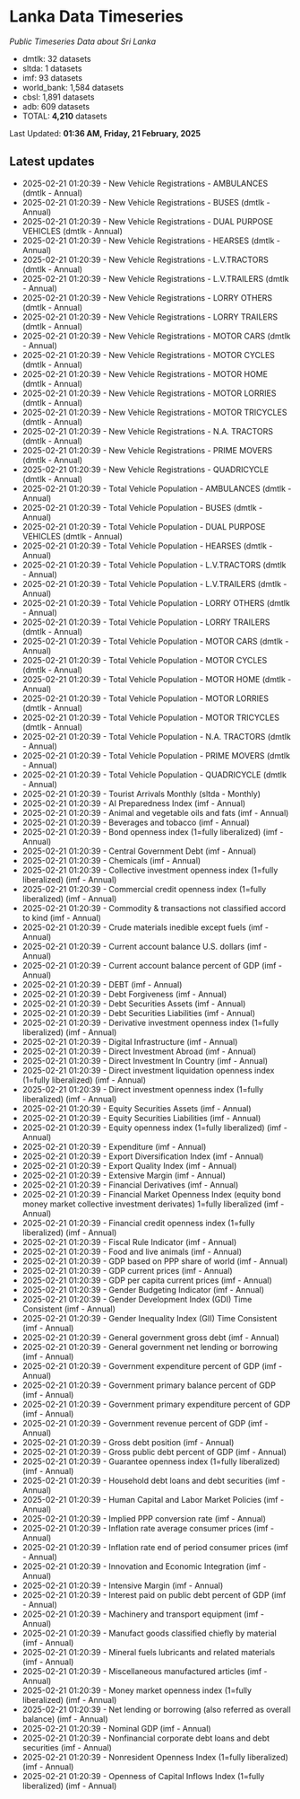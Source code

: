 # Lanka Data Timeseries
*Public Timeseries Data about Sri Lanka*

* dmtlk: 32 datasets
* sltda: 1 datasets
* imf: 93 datasets
* world_bank: 1,584 datasets
* cbsl: 1,891 datasets
* adb: 609 datasets
* TOTAL: **4,210** datasets

Last Updated: **01:36 AM, Friday, 21 February, 2025**

## Latest updates

* 2025-02-21 01:20:39 - New Vehicle Registrations - AMBULANCES (dmtlk - Annual)
* 2025-02-21 01:20:39 - New Vehicle Registrations - BUSES (dmtlk - Annual)
* 2025-02-21 01:20:39 - New Vehicle Registrations - DUAL PURPOSE VEHICLES (dmtlk - Annual)
* 2025-02-21 01:20:39 - New Vehicle Registrations - HEARSES (dmtlk - Annual)
* 2025-02-21 01:20:39 - New Vehicle Registrations - L.V.TRACTORS (dmtlk - Annual)
* 2025-02-21 01:20:39 - New Vehicle Registrations - L.V.TRAILERS (dmtlk - Annual)
* 2025-02-21 01:20:39 - New Vehicle Registrations - LORRY OTHERS (dmtlk - Annual)
* 2025-02-21 01:20:39 - New Vehicle Registrations - LORRY TRAILERS (dmtlk - Annual)
* 2025-02-21 01:20:39 - New Vehicle Registrations - MOTOR CARS (dmtlk - Annual)
* 2025-02-21 01:20:39 - New Vehicle Registrations - MOTOR CYCLES (dmtlk - Annual)
* 2025-02-21 01:20:39 - New Vehicle Registrations - MOTOR HOME (dmtlk - Annual)
* 2025-02-21 01:20:39 - New Vehicle Registrations - MOTOR LORRIES (dmtlk - Annual)
* 2025-02-21 01:20:39 - New Vehicle Registrations - MOTOR TRICYCLES (dmtlk - Annual)
* 2025-02-21 01:20:39 - New Vehicle Registrations - N.A. TRACTORS (dmtlk - Annual)
* 2025-02-21 01:20:39 - New Vehicle Registrations - PRIME MOVERS (dmtlk - Annual)
* 2025-02-21 01:20:39 - New Vehicle Registrations - QUADRICYCLE (dmtlk - Annual)
* 2025-02-21 01:20:39 - Total Vehicle Population - AMBULANCES (dmtlk - Annual)
* 2025-02-21 01:20:39 - Total Vehicle Population - BUSES (dmtlk - Annual)
* 2025-02-21 01:20:39 - Total Vehicle Population - DUAL PURPOSE VEHICLES (dmtlk - Annual)
* 2025-02-21 01:20:39 - Total Vehicle Population - HEARSES (dmtlk - Annual)
* 2025-02-21 01:20:39 - Total Vehicle Population - L.V.TRACTORS (dmtlk - Annual)
* 2025-02-21 01:20:39 - Total Vehicle Population - L.V.TRAILERS (dmtlk - Annual)
* 2025-02-21 01:20:39 - Total Vehicle Population - LORRY OTHERS (dmtlk - Annual)
* 2025-02-21 01:20:39 - Total Vehicle Population - LORRY TRAILERS (dmtlk - Annual)
* 2025-02-21 01:20:39 - Total Vehicle Population - MOTOR CARS (dmtlk - Annual)
* 2025-02-21 01:20:39 - Total Vehicle Population - MOTOR CYCLES (dmtlk - Annual)
* 2025-02-21 01:20:39 - Total Vehicle Population - MOTOR HOME (dmtlk - Annual)
* 2025-02-21 01:20:39 - Total Vehicle Population - MOTOR LORRIES (dmtlk - Annual)
* 2025-02-21 01:20:39 - Total Vehicle Population - MOTOR TRICYCLES (dmtlk - Annual)
* 2025-02-21 01:20:39 - Total Vehicle Population - N.A. TRACTORS (dmtlk - Annual)
* 2025-02-21 01:20:39 - Total Vehicle Population - PRIME MOVERS (dmtlk - Annual)
* 2025-02-21 01:20:39 - Total Vehicle Population - QUADRICYCLE (dmtlk - Annual)
* 2025-02-21 01:20:39 - Tourist Arrivals Monthly (sltda - Monthly)
* 2025-02-21 01:20:39 - AI Preparedness Index (imf - Annual)
* 2025-02-21 01:20:39 - Animal and vegetable oils and fats (imf - Annual)
* 2025-02-21 01:20:39 - Beverages and tobacco (imf - Annual)
* 2025-02-21 01:20:39 - Bond openness index (1=fully liberalized) (imf - Annual)
* 2025-02-21 01:20:39 - Central Government Debt (imf - Annual)
* 2025-02-21 01:20:39 - Chemicals (imf - Annual)
* 2025-02-21 01:20:39 - Collective investment openness index (1=fully liberalized) (imf - Annual)
* 2025-02-21 01:20:39 - Commercial credit openness index (1=fully liberalized) (imf - Annual)
* 2025-02-21 01:20:39 - Commodity & transactions not classified accord to kind (imf - Annual)
* 2025-02-21 01:20:39 - Crude materials inedible except fuels (imf - Annual)
* 2025-02-21 01:20:39 - Current account balance U.S. dollars (imf - Annual)
* 2025-02-21 01:20:39 - Current account balance percent of GDP (imf - Annual)
* 2025-02-21 01:20:39 - DEBT (imf - Annual)
* 2025-02-21 01:20:39 - Debt Forgiveness (imf - Annual)
* 2025-02-21 01:20:39 - Debt Securities Assets (imf - Annual)
* 2025-02-21 01:20:39 - Debt Securities Liabilities (imf - Annual)
* 2025-02-21 01:20:39 - Derivative investment openness index (1=fully liberalized) (imf - Annual)
* 2025-02-21 01:20:39 - Digital Infrastructure (imf - Annual)
* 2025-02-21 01:20:39 - Direct Investment Abroad (imf - Annual)
* 2025-02-21 01:20:39 - Direct Investment In Country (imf - Annual)
* 2025-02-21 01:20:39 - Direct investment liquidation openness index (1=fully liberalized) (imf - Annual)
* 2025-02-21 01:20:39 - Direct investment openness index (1=fully liberalized) (imf - Annual)
* 2025-02-21 01:20:39 - Equity Securities Assets (imf - Annual)
* 2025-02-21 01:20:39 - Equity Securities Liabilities (imf - Annual)
* 2025-02-21 01:20:39 - Equity openness index (1=fully liberalized) (imf - Annual)
* 2025-02-21 01:20:39 - Expenditure (imf - Annual)
* 2025-02-21 01:20:39 - Export Diversification Index (imf - Annual)
* 2025-02-21 01:20:39 - Export Quality Index (imf - Annual)
* 2025-02-21 01:20:39 - Extensive Margin (imf - Annual)
* 2025-02-21 01:20:39 - Financial Derivatives (imf - Annual)
* 2025-02-21 01:20:39 - Financial Market Openness Index (equity bond money market collective investment derivates) 1=fully liberalized (imf - Annual)
* 2025-02-21 01:20:39 - Financial credit openness index (1=fully liberalized) (imf - Annual)
* 2025-02-21 01:20:39 - Fiscal Rule Indicator (imf - Annual)
* 2025-02-21 01:20:39 - Food and live animals (imf - Annual)
* 2025-02-21 01:20:39 - GDP based on PPP share of world (imf - Annual)
* 2025-02-21 01:20:39 - GDP current prices (imf - Annual)
* 2025-02-21 01:20:39 - GDP per capita current prices (imf - Annual)
* 2025-02-21 01:20:39 - Gender Budgeting Indicator (imf - Annual)
* 2025-02-21 01:20:39 - Gender Development Index (GDI) Time Consistent (imf - Annual)
* 2025-02-21 01:20:39 - Gender Inequality Index (GII) Time Consistent (imf - Annual)
* 2025-02-21 01:20:39 - General government gross debt (imf - Annual)
* 2025-02-21 01:20:39 - General government net lending or borrowing (imf - Annual)
* 2025-02-21 01:20:39 - Government expenditure percent of GDP (imf - Annual)
* 2025-02-21 01:20:39 - Government primary balance percent of GDP (imf - Annual)
* 2025-02-21 01:20:39 - Government primary expenditure percent of GDP (imf - Annual)
* 2025-02-21 01:20:39 - Government revenue percent of GDP (imf - Annual)
* 2025-02-21 01:20:39 - Gross debt position (imf - Annual)
* 2025-02-21 01:20:39 - Gross public debt percent of GDP (imf - Annual)
* 2025-02-21 01:20:39 - Guarantee openness index (1=fully liberalized) (imf - Annual)
* 2025-02-21 01:20:39 - Household debt loans and debt securities (imf - Annual)
* 2025-02-21 01:20:39 - Human Capital and Labor Market Policies (imf - Annual)
* 2025-02-21 01:20:39 - Implied PPP conversion rate (imf - Annual)
* 2025-02-21 01:20:39 - Inflation rate average consumer prices (imf - Annual)
* 2025-02-21 01:20:39 - Inflation rate end of period consumer prices (imf - Annual)
* 2025-02-21 01:20:39 - Innovation and Economic Integration (imf - Annual)
* 2025-02-21 01:20:39 - Intensive Margin (imf - Annual)
* 2025-02-21 01:20:39 - Interest paid on public debt percent of GDP (imf - Annual)
* 2025-02-21 01:20:39 - Machinery and transport equipment (imf - Annual)
* 2025-02-21 01:20:39 - Manufact goods classified chiefly by material (imf - Annual)
* 2025-02-21 01:20:39 - Mineral fuels lubricants and related materials (imf - Annual)
* 2025-02-21 01:20:39 - Miscellaneous manufactured articles (imf - Annual)
* 2025-02-21 01:20:39 - Money market openness index (1=fully liberalized) (imf - Annual)
* 2025-02-21 01:20:39 - Net lending or borrowing (also referred as overall balance) (imf - Annual)
* 2025-02-21 01:20:39 - Nominal GDP (imf - Annual)
* 2025-02-21 01:20:39 - Nonfinancial corporate debt loans and debt securities (imf - Annual)
* 2025-02-21 01:20:39 - Nonresident Openness Index (1=fully liberalized) (imf - Annual)
* 2025-02-21 01:20:39 - Openness of Capital Inflows Index (1=fully liberalized) (imf - Annual)